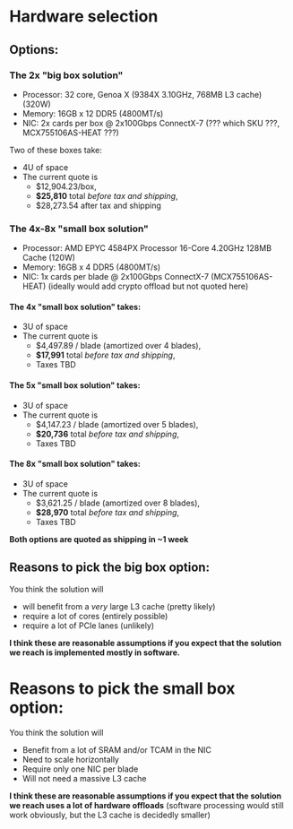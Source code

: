 # Hardware selection

## Options:

### The 2x "big box solution"

- Processor: 32 core, Genoa X (9384X 3.10GHz, 768MB L3 cache) (320W)
- Memory: 16GB x 12 DDR5 (4800MT/s)
- NIC: 2x cards per box @ 2x100Gbps ConnectX-7 (??? which SKU ???, MCX755106AS-HEAT ???)

Two of these boxes take:

- 4U of space
- The current quote is
    - $12,904.23/box,
    - **$25,810** total _before tax and shipping_,
    - $28,273.54 after tax and shipping

### The 4x-8x "small box solution"

- Processor: AMD EPYC 4584PX Processor 16-Core 4.20GHz 128MB Cache (120W)
- Memory: 16GB x 4 DDR5 (4800MT/s)
- NIC: 1x cards per blade @ 2x100Gbps ConnectX-7 (MCX755106AS-HEAT) (ideally would add crypto offload but not quoted here)

#### The 4x "small box solution" takes:

- 3U of space
- The current quote is
    - $4,497.89 / blade (amortized over 4 blades),
    - **$17,991** total _before tax and shipping_,
    - Taxes TBD

#### The 5x "small box solution" takes:

- 3U of space
- The current quote is
    - $4,147.23 / blade (amortized over 5 blades),
    - **$20,736** total _before tax and shipping_,
    - Taxes TBD

#### The 8x "small box solution" takes:

- 3U of space
- The current quote is
    - $3,621.25 / blade (amortized over 8 blades),
    - **$28,970** total _before tax and shipping_,
    - Taxes TBD

**Both options are quoted as shipping in ~1 week**

## Reasons to pick the big box option:

You think the solution will

- will benefit from a _very_ large L3 cache (pretty likely)
- require a lot of cores (entirely possible)
- require a lot of PCIe lanes (unlikely)

**I think these are reasonable assumptions if you expect that the solution we reach is implemented mostly in software.**

# Reasons to pick the small box option:

You think the solution will

- Benefit from a lot of SRAM and/or TCAM in the NIC
- Need to scale horizontally
- Require only one NIC per blade
- Will not need a massive L3 cache

**I think these are reasonable assumptions if you expect that the solution we reach uses a lot of hardware offloads**
(software processing would still work obviously, but the L3 cache is decidedly smaller)
